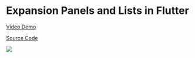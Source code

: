 # Expansion Panels and Lists in Flutter

[Video Demo](https://youtu.be/7yJm1tqCQRg)

[Source Code](../source/expansion-panels-and-lists-in-flutter.dart)

![](../images/expansion-panels-and-lists-in-flutter.jpg)
